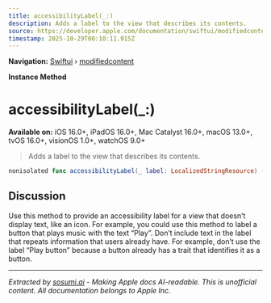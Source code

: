 ```yaml
---
title: accessibilityLabel(_:)
description: Adds a label to the view that describes its contents.
source: https://developer.apple.com/documentation/swiftui/modifiedcontent/accessibilitylabel(_:)
timestamp: 2025-10-29T00:10:11.915Z
---
```


**Navigation:** [Swiftui](/documentation/swiftui) › [modifiedcontent](/documentation/swiftui/modifiedcontent)

**Instance Method**

# accessibilityLabel(_:)

**Available on:** iOS 16.0+, iPadOS 16.0+, Mac Catalyst 16.0+, macOS 13.0+, tvOS 16.0+, visionOS 1.0+, watchOS 9.0+

> Adds a label to the view that describes its contents.

```swift
nonisolated func accessibilityLabel(_ label: LocalizedStringResource) -> ModifiedContent<Content, Modifier>
```

## Discussion

Use this method to provide an accessibility label for a view that doesn’t display text, like an icon. For example, you could use this method to label a button that plays music with the text “Play”. Don’t include text in the label that repeats information that users already have. For example, don’t use the label “Play button” because a button already has a trait that identifies it as a button.

---

*Extracted by [sosumi.ai](https://sosumi.ai) - Making Apple docs AI-readable.*
*This is unofficial content. All documentation belongs to Apple Inc.*
